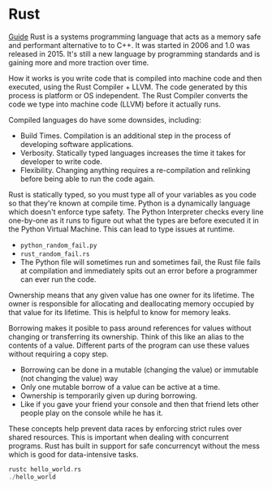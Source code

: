 # Rust
[Guide](https://datawithrust.com/)
Rust is a systems programming language that acts as a memory safe and performant alternative to to C++.  It was started in 2006 and 1.0 was released in 2015.  It's still a new language by programming standards and is gaining more and more traction over time.

How it works is you write code that is compiled into machine code and then executed, using the Rust Compiler + LLVM.  The code generated by this process is platform or OS independent.  The Rust Compiler converts the code we type into machine code (LLVM) before it actually runs.

Compiled languages do have some downsides, including:
- Build Times.  Compilation is an additional step in the process of developing software applications.
- Verbosity.  Statically typed languages increases the time it takes for developer to write code.
- Flexibility.  Changing anything requires a re-compilation and relinking before being able to run the code again.

Rust is statically typed, so you must type all of your variables as you code so that they're known at compile time.  Python is a dynamically language which doesn't enforce type safety.  The Python Interpreter checks every line one-by-one as it runs to figure out what the types are before executed it in the Python Virtual Machine.  This can lead to type issues at runtime.
- `python_random_fail.py`
- `rust_random_fail.rs`
- The Python file will sometimes run and sometimes fail, the Rust file fails at compilation and immediately spits out an error before a programmer can ever run the code.

Ownership means that any given value has one owner for its lifetime.  The owner is responsible for allocating and deallocating memory occupied by that value for its lifetime.  This is helpful to know for memory leaks.

Borrowing makes it posible to pass around references for values without changing or transferring its ownership.  Think of this like an alias to the contents of a value.  Different parts of the program can use these values without requiring a copy step.  
- Borrowing can be done in a mutable (changing the value) or immutable (not changing the value) way
- Only one mutable borrow of a value can be active at a time.
- Ownership is temporarily given up during borrowing.
- Like if you gave your friend your console and then that friend lets other people play on the console while he has it.

These concepts help prevent data races by enforcing strict rules over shared resources.  This is important when dealing with concurrent programs.  Rust has built in support for safe concurrencyt without the mess which is good for data-intensive tasks.

``` rs
rustc hello_world.rs
./hello_world
```